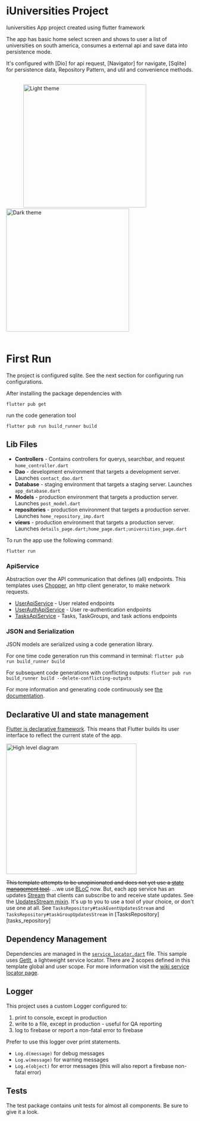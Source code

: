 # iUniversities Project

Iuniversities App project created using flutter framework 

The app has basic home select screen and shows to user a list of universities on south america, consumes a external api and save data into persistence mode. 

It's configured with [Dio] for api request, [Navigator] for navigate, [Sqlite] for persistence data, Repository Pattern, and util and convenience methods. 

<br />
<div>
  &emsp;&emsp;&emsp;
  <img src="https://i.ibb.co/VMw0Lvz/Screenshot-20220217-143044.jpg" alt="Light theme" width="330">
  &emsp;&emsp;&emsp;&emsp;
  <img src="https://i.ibb.co/KN6q4G4/Screenshot-20220217-143050.jpg" alt="Dark theme" width="330">  
</div>
<br />

[Navigation 2.0]: https://medium.com/flutter/learning-flutters-new-navigation-and-routing-system-7c9068155ade

# First Run

The project is configured sqlite. See the next section for configuring run configurations.

After installing the package dependencies with 

```
flutter pub get
```

run the code generation tool 

```
flutter pub run build_runner build
```

## Lib Files


- **Controllers** - Contains controllers for querys, searchbar, and request `home_controller.dart`
- **Dao** - development environment that targets a development server. Launches `contact_dao.dart`
- **Database** - staging environment that targets a staging server. Launches `app_database.dart`
- **Models** - production environment that targets a production server. Launches `post_model.dart`
- **repositories** - production environment that targets a production server. Launches `home_repository_imp.dart`
- **views** - production environment that targets a production server. Launches `details_page.dart;home_page.dart;universities_page.dart`

To run the app use the following command:
```
flutter run
```


### ApiService

Abstraction over the API communication that defines (all) endpoints. 
This templates uses [Chopper], an http client generator, to make network requests.

- [UserApiService] - User related endpoints
- [UserAuthApiService] - User re-authentication endpoints
- [TasksApiService] - Tasks, TaskGroups, and task actions endpoints

[UserApiService]: lib/network/user_api_service.dart
[UserAuthApiService]: lib/network/user_auth_api_service.dart
[TasksApiService]: lib/network/tasks_api_service.dart

[Chopper]: https://pub.dev/packages/chopper


### JSON and Serialization

JSON models are serialized using a code generation library.

For one time code generation run this command in terminal: `flutter pub run build_runner build`

For subsequent code generations with conflicting outputs: `flutter pub run build_runner build --delete-conflicting-outputs`

For more information and generating code continuously see [the documentation][json_serialization].

[json_serialization]: https://flutter.dev/docs/development/data-and-backend/json

## Declarative UI and state management

[Flutter is declarative framework][declarative_ui]. This means that Flutter builds its user interface to reflect the current state of the app. 

<img src="https://flutter.dev/assets/development/data-and-backend/state-mgmt/ui-equals-function-of-state-54b01b000694caf9da439bd3f774ef22b00e92a62d3b2ade4f2e95c8555b8ca7.png" alt="High level diagram" width="350">

~~This template attempts to be unopinionated and does not yet use a [state management tool][state_management_options].~~ ...we use [BLoC] now. But, each app service has an updates [Stream][dart_streams] that clients can subscribe to and receive state updates. See the [UpdatesStream<T> mixin][updates_mixin]. It's up to you to use a tool of your choice, or don't use one at all. 
See `TasksRepository#taskEventUpdatesStream` and `TasksRepository#taskGroupUpdatesStream` in [TasksRepository][tasks_repository]

[declarative_ui]: https://flutter.dev/docs/development/data-and-backend/state-mgmt/declarative
[state_management_options]: https://flutter.dev/docs/development/data-and-backend/state-mgmt/options
[dart_streams]: https://dart.dev/tutorials/language/streams
[BLoC]: https://pub.dev/packages/flutter_bloc
[updates_mixin]: lib/util/updates_stream.dart


## Dependency Management

Dependencies are managed in the [`service_locator.dart`][service_locator] file. This sample uses [GetIt], a lightweight service locator. There are 2 scopes defined in this template global and user scope. For more information visit the [wiki service locator page].

[service_locator]: ./lib/di/service_locator.dart
[GetIt]: https://pub.dev/packages/get_it
[wiki service locator page]: https://github.com/webfactorymk/flutter-template/wiki/Service-Locator

## Logger

This project uses a custom Logger configured to:
1. print to console, except in production
2. write to a file, except in production - useful for QA reporting
3. log to firebase or report a non-fatal error to firebase

Prefer to use this logger over print statements.
- `Log.d(message)` for debug messages
- `Log.w(message)` for warning messages
- `Log.e(object)` for error messages (this will also report a firebase non-fatal error)
  
## Tests

The test package contains unit tests for almost all components. Be sure to give it a look.
